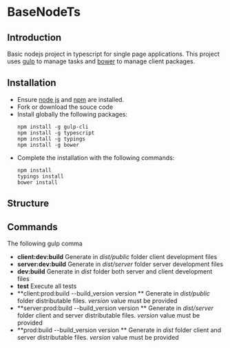 # BaseNodeTs

## Introduction
Basic nodejs project in typescript for single page applications.
This project uses [gulp](http://http://gulpjs.com) to manage tasks and [bower](https://bower.io) to manage client packages.

## Installation
* Ensure [node js](https://nodejs.org) and [npm](https://www.npmjs.com/) are installed.
* Fork or download the souce code
* Install globally the following packages:
    ```
    npm install -g gulp-cli
    npm install -g typescript
    npm install -g typings
    npm install -g bower
    ```
* Complete the installation with the following commands:
    ```
    npm install
    typings install
    bower install
    ```
## Structure

## Commands

The following gulp comma

* **client:dev:build**
	Generate in *dist/public* folder client development files
* **server:dev:build**
	Generate in *dist/server* folder server development files
* **dev:build**
	Generate in *dist* folder both server and client development files
* **test**
	Execute all tests
* **client:prod:build --build_version version **
	Generate in *dist/public* folder distributable files. *version* value must be provided
* **server:prod:build --build_version version **
	Generate in *dist/server* folder client and server distributable files. *version* value must be provided
* **prod:build --build_version version **
	Generate in *dist* folder client and server distributable files. *version* value must be provided

